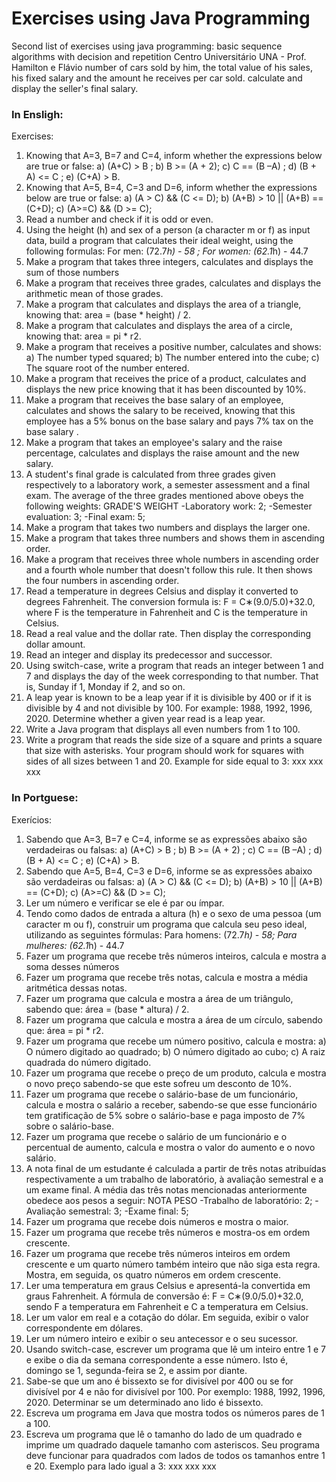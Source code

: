 # Exercises using Java Programming

Second list of exercises using java programming: basic sequence algorithms with decision and repetition
Centro Universitário UNA - Prof. Hamilton e Flávio
number of cars sold by him, the total value of his sales, his fixed salary and the amount he receives per car sold. calculate and display the seller's final salary.

### In Ensligh:

Exercises:

1. Knowing that A=3, B=7 and C=4, inform whether the expressions below are true or false: a) (A+C) > B ; b) B >= (A + 2); c) C == (B –A) ; d) (B + A) <= C ; e) (C+A) > B.
2. Knowing that A=5, B=4, C=3 and D=6, inform whether the expressions below are true or false: a) (A > C) && (C <= D); b) (A+B) > 10 || (A+B) == (C+D); c) (A>=C) && (D >= C);
3. Read a number and check if it is odd or even.
4. Using the height (h) and sex of a person (a character m or f) as input data, build a program that calculates their ideal weight, using the following formulas: For men: (72.7*h) - 58 ; For women: (62.1*h) - 44.7
5. Make a program that takes three integers, calculates and displays the sum of those numbers
6. Make a program that receives three grades, calculates and displays the arithmetic mean of those grades.
7. Make a program that calculates and displays the area of a triangle, knowing that: area = (base * height) / 2.
8. Make a program that calculates and displays the area of a circle, knowing that: area = pi * r2.
9. Make a program that receives a positive number, calculates and shows: a) The number typed squared; b) The number entered into the cube; c) The square root of the number entered.
10. Make a program that receives the price of a product, calculates and displays the new price knowing that it has been discounted by 10%.
11. Make a program that receives the base salary of an employee, calculates and shows the salary to be received, knowing that this employee has a 5% bonus on the base salary and pays 7% tax on the base salary .
12. Make a program that takes an employee's salary and the raise percentage, calculates and displays the raise amount and the new salary.
13. A student's final grade is calculated from three grades given respectively to a laboratory work, a semester assessment and a final exam. The average of the three grades mentioned above obeys the following weights:
GRADE'S WEIGHT
-Laboratory work: 2;
-Semester evaluation: 3;
-Final exam: 5;
14. Make a program that takes two numbers and displays the larger one.
15. Make a program that takes three numbers and shows them in ascending order.
16. Make a program that receives three whole numbers in ascending order and a fourth whole number that doesn't follow this rule. It then shows the four numbers in ascending order.
17. Read a temperature in degrees Celsius and display it converted to degrees Fahrenheit. The conversion formula is: F = C∗(9.0/5.0)+32.0, where F is the temperature in Fahrenheit and C is the temperature in Celsius.
18. Read a real value and the dollar rate. Then display the corresponding dollar amount.
19. Read an integer and display its predecessor and successor.
20. Using switch-case, write a program that reads an integer between 1 and 7 and displays the day of the week corresponding to that number. That is, Sunday if 1, Monday if 2, and so on.
21. A leap year is known to be a leap year if it is divisible by 400 or if it is divisible by 4 and not divisible by 100. For example: 1988, 1992, 1996, 2020. Determine whether a given year read is a leap year.
22. Write a Java program that displays all even numbers from 1 to 100.
23. Write a program that reads the side size of a square and prints a square
that size with asterisks. Your program should work for squares with sides of
all sizes between 1 and 20. Example for side equal to 3:
xxx
xxx
xxx

### In Portguese:

Exerícios:

1. Sabendo que A=3, B=7 e C=4, informe se as expressões abaixo são verdadeiras ou falsas: a) (A+C) > B ; b) B >= (A + 2) ; c) C == (B –A) ; d) (B + A) <= C ; e) (C+A) > B. 
2. Sabendo que A=5, B=4, C=3 e D=6, informe se as expressões abaixo são verdadeiras ou falsas: a) (A > C) && (C <= D); b) (A+B) > 10 || (A+B) == (C+D); c) (A>=C) && (D >= C); 
3. Ler um número e verificar se ele é par ou ímpar.
4. Tendo como dados de entrada a altura (h) e o sexo de uma pessoa (um caracter m ou f), construir um programa que calcula seu peso ideal, utilizando as seguintes fórmulas: Para homens: (72.7*h) - 58; Para mulheres: (62.1*h) - 44.7
5. Fazer um programa que recebe três números inteiros, calcula e mostra a soma desses números
6. Fazer um programa que recebe três notas, calcula e mostra a média aritmética dessas notas.
7. Fazer um programa que calcula e mostra a área de um triângulo, sabendo que: área = (base * altura) / 2.
8. Fazer um programa que calcula e mostra a área de um círculo, sabendo que: área = pi * r2.
9. Fazer um programa que recebe um número positivo, calcula e mostra: a) O número digitado ao quadrado; b) O número digitado ao cubo; c) A raiz quadrada do número digitado. 
10. Fazer um programa que recebe o preço de um produto, calcula e mostra o novo preço sabendo-se que este sofreu um desconto de 10%.
11. Fazer um programa que recebe o salário-base de um funcionário, calcula e mostra o salário a receber, sabendo-se que esse funcionário tem gratificação de 5% sobre o salário-base e paga imposto de 7% sobre o salário-base.
12. Fazer um programa que recebe o salário de um funcionário e o percentual de aumento, calcula e mostra o valor do aumento e o novo salário.
13. A nota final de um estudante é calculada a partir de três notas atribuídas respectivamente a um trabalho de laboratório, à avaliação semestral e a um exame final. A média das três notas mencionadas anteriormente obedece aos pesos a seguir: 
NOTA PESO
-Trabalho de laboratório: 2;
-Avaliação semestral: 3;
-Exame final: 5;
14. Fazer um programa que recebe dois números e mostra o maior.
15. Fazer um programa que recebe três números e mostra-os em ordem crescente.
16. Fazer um programa que recebe três números inteiros em ordem crescente e um quarto número também inteiro que não siga esta regra. Mostra, em seguida, os quatro números em ordem crescente.
17. Ler uma temperatura em graus Celsius e apresentá-la convertida em graus Fahrenheit. A fórmula de conversão é: F = C∗(9.0/5.0)+32.0, sendo F a temperatura em Fahrenheit e C a temperatura em Celsius.
18. Ler um valor em real e a cotação do dólar. Em seguida, exibir o valor correspondente em dólares.
19. Ler um número inteiro e exibir o seu antecessor e o seu sucessor.
20. Usando switch-case, escrever um programa que lê um inteiro entre 1 e 7 e exibe o dia da semana correspondente a esse número. Isto é, domingo se 1, segunda-feira se 2, e assim por diante.
21. Sabe-se que um ano é bissexto se for divisível por 400 ou se for divisível por 4 e não for divisível por 100. Por exemplo: 1988, 1992, 1996, 2020. Determinar se um determinado ano lido é bissexto.
22. Escreva um programa em Java que mostra todos os números pares de 1 a 100.
23. Escreva um programa que lê o tamanho do lado de um quadrado e imprime um quadrado
daquele tamanho com asteriscos. Seu programa deve funcionar para quadrados com lados de
todos os tamanhos entre 1 e 20. Exemplo para lado igual a 3:
xxx
xxx
xxx
